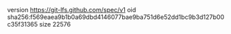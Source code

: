 version https://git-lfs.github.com/spec/v1
oid sha256:f569eaea9b1b0a69dbd4146077bae9ba751d6e52dd1bc9b3d127b00c35f31365
size 22576
